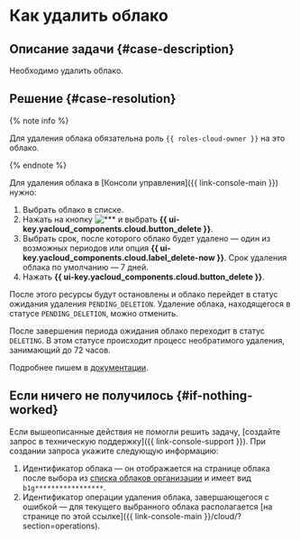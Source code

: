 # Как удалить облако


## Описание задачи {#case-description}

Необходимо удалить облако.

## Решение {#case-resolution}

{% note info %}

Для удаления облака обязательна роль `{{ roles-cloud-owner }}` на это облако.

{% endnote %}

Для удаления облака в [Консоли управления]({{ link-console-main }}) нужно:

1. Выбрать облако в списке.
1. Нажать на кнопку ![***](../../../_assets/options.svg) и выбрать **{{ ui-key.yacloud_components.cloud.button_delete }}**.
1. Выбрать срок, после которого облако будет удалено — один из возможных периодов или опция **{{ ui-key.yacloud_components.cloud.label_delete-now }}**. Срок удаления облака по умолчанию — 7 дней.
1. Нажать **{{ ui-key.yacloud_components.cloud.button_delete }}**.

После этого ресурсы будут остановлены и облако перейдет в статус ожидания удаления `PENDING_DELETION`. Удаление облака, находящегося в статусе `PENDING_DELETION`, можно отменить.

После завершения периода ожидания облако переходит в статус `DELETING`. В этом статусе происходит процесс необратимого удаления, занимающий до 72 часов.

Подробнее пишем в [документации](../../../resource-manager/operations/cloud/delete.md).

## Если ничего не получилось {#if-nothing-worked}

Если вышеописанные действия не помогли решить задачу, [создайте запрос в техническую поддержку]({{ link-console-support }}). При создании запроса укажите следующую информацию:

1. Идентификатор облака — он отображается на странице облака после выбора из [списка облаков организации](https://org.yandex.cloud/services) и имеет вид `b1g*****************`.
1. Идентификатор операции удаления облака, завершающегося с ошибкой — для текущего выбранного облака располагается [на странице по этой ссылке]({{ link-console-main }}/cloud/?section=operations).
